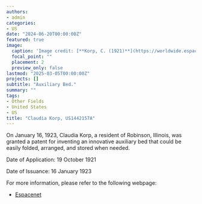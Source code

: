 ```yaml
---
authors:
- admin
categories:
- US
date: "2024-06-20T00:00:00Z"
featured: true
image:
  caption: 'Image credit: [**Korp, C. (1921)**](https://worldwide.espacenet.com/patent/search/family/024023946/publication/US1442157A?q=pn%3DUS1442157A)'
  focal_point: ""
  placement: 2
  preview_only: false
lastmod: "2025-03-05T00:00:00Z"
projects: []
subtitle: "Auxiliary Bed."
summary: ""
tags:
- Other Fields
- United States
- US
title: "Claudia Korp, US1442157A"
---
```

On January 16, 1923, Claudia Korp, a resident of Robinson, Illinois, was granted a patent for inventing an innovative auxiliary bed that could be easily folded, arranged, and stored when needed.

Date of Application: 19 October 1921

Date of Issuance: 16 January 1923

For more information, please refer to the following webpage: 

- [Espacenet](https://worldwide.espacenet.com/patent/search/family/024023946/publication/US1442157A?q=pn%3DUS1442157A)
